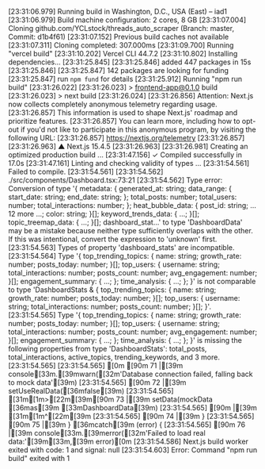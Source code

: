 [23:31:06.979] Running build in Washington, D.C., USA (East) – iad1
[23:31:06.979] Build machine configuration: 2 cores, 8 GB
[23:31:07.004] Cloning github.com/YCLstock/threads_auto_scraper (Branch: master, Commit: d1b4f61)
[23:31:07.152] Previous build caches not available
[23:31:07.311] Cloning completed: 307.000ms
[23:31:09.700] Running "vercel build"
[23:31:10.202] Vercel CLI 44.7.2
[23:31:10.802] Installing dependencies...
[23:31:25.845] 
[23:31:25.846] added 447 packages in 15s
[23:31:25.846] 
[23:31:25.847] 142 packages are looking for funding
[23:31:25.847]   run `npm fund` for details
[23:31:25.912] Running "npm run build"
[23:31:26.022] 
[23:31:26.023] > frontend-app@0.1.0 build
[23:31:26.023] > next build
[23:31:26.024] 
[23:31:26.856] Attention: Next.js now collects completely anonymous telemetry regarding usage.
[23:31:26.857] This information is used to shape Next.js' roadmap and prioritize features.
[23:31:26.857] You can learn more, including how to opt-out if you'd not like to participate in this anonymous program, by visiting the following URL:
[23:31:26.857] https://nextjs.org/telemetry
[23:31:26.857] 
[23:31:26.963]    ▲ Next.js 15.4.5
[23:31:26.963] 
[23:31:26.981]    Creating an optimized production build ...
[23:31:47.156]  ✓ Compiled successfully in 17.0s
[23:31:47.161]    Linting and checking validity of types ...
[23:31:54.561] Failed to compile.
[23:31:54.561] 
[23:31:54.562] ./src/components/Dashboard.tsx:73:21
[23:31:54.562] Type error: Conversion of type '{ metadata: { generated_at: string; data_range: { start_date: string; end_date: string; }; total_posts: number; total_users: number; total_interactions: number; }; heat_bubble_data: { post_id: string; ... 12 more ...; color: string; }[]; keyword_trends_data: { ...; }[]; topic_treemap_data: { ...; }[]; dashboard_stat...' to type 'DashboardData' may be a mistake because neither type sufficiently overlaps with the other. If this was intentional, convert the expression to 'unknown' first.
[23:31:54.563]   Types of property 'dashboard_stats' are incompatible.
[23:31:54.564]     Type '{ top_trending_topics: { name: string; growth_rate: number; posts_today: number; }[]; top_users: { username: string; total_interactions: number; posts_count: number; avg_engagement: number; }[]; engagement_summary: { ...; }; time_analysis: { ...; }; }' is not comparable to type 'DashboardStats & { top_trending_topics: { name: string; growth_rate: number; posts_today: number; }[]; top_users: { username: string; total_interactions: number; posts_count: number; }[]; }'.
[23:31:54.565]       Type '{ top_trending_topics: { name: string; growth_rate: number; posts_today: number; }[]; top_users: { username: string; total_interactions: number; posts_count: number; avg_engagement: number; }[]; engagement_summary: { ...; }; time_analysis: { ...; }; }' is missing the following properties from type 'DashboardStats': total_posts, total_interactions, active_topics, trending_keywords, and 3 more.
[23:31:54.565] 
[23:31:54.565] [0m [90m 71 |[39m             console[33m.[39mwarn([32m'Database connection failed, falling back to mock data'[39m)
[23:31:54.565]  [90m 72 |[39m             setUseRealData([36mfalse[39m)
[23:31:54.565] [31m[1m>[22m[39m[90m 73 |[39m             setData(mockData [36mas[39m [33mDashboardData[39m)
[23:31:54.565]  [90m    |[39m                     [31m[1m^[22m[39m
[23:31:54.565]  [90m 74 |[39m           }
[23:31:54.565]  [90m 75 |[39m         } [36mcatch[39m (error) {
[23:31:54.565]  [90m 76 |[39m           console[33m.[39merror([32m'Failed to load real data:'[39m[33m,[39m error)[0m
[23:31:54.586] Next.js build worker exited with code: 1 and signal: null
[23:31:54.603] Error: Command "npm run build" exited with 1